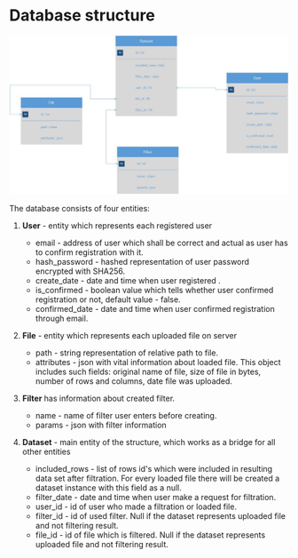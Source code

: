# Database structure

![ER diagram](./res/database.jpg)

The database consists of four entities: <br>

1. <b>User</b> - entity which represents each registered user 
    * email - address of user which shall be correct and actual as user has to confirm registration with it.
    * hash_password - hashed representation of user password encrypted with SHA256.
    * create_date - date and time when user registered .
    * is_confirmed - boolean value which tells whether user confirmed registration or not, default value - false.
    * confirmed_date - date and time when user confirmed registration through email.

2. <b>File</b> - entity which represents each uploaded file on server 
    * path - string representation of relative path to file.
    * attributes - json with vital information about loaded file. This object includes such fields: original name of file, size of file in bytes, number of rows and columns, date file was uploaded.

3. <b>Filter</b> has information about created filter.
    * name - name of filter user enters before creating.
    * params - json with filter information

4. <b>Dataset</b> - main entity of the structure, which works as a bridge for all other entities 
    * included_rows - list of rows id's which were included in resulting data set after filtration. For every loaded file there will be created a dataset instance with this field as a null. 
    * filter_date - date and time when user make a request for filtration.
    * user_id - id of user who made a filtration or loaded file.
    * filter_id - id of used filter. Null if the dataset represents uploaded file and not filtering result.
    * file_id - id of file which is filtered. Null if the dataset represents uploaded file and not filtering result.